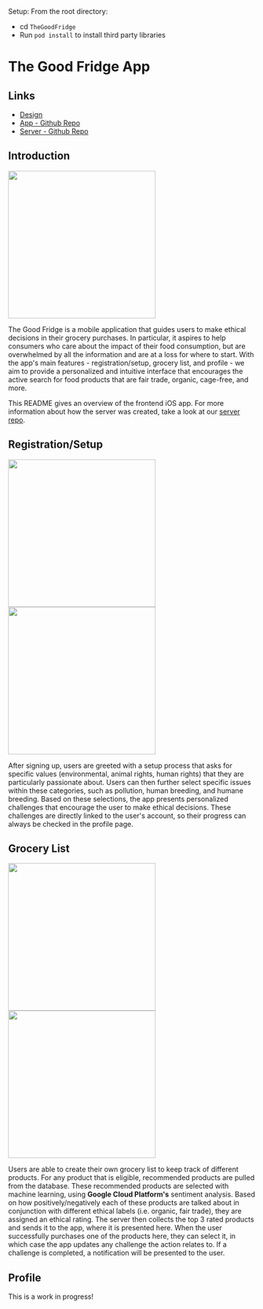 Setup:
From the root directory:
- cd `TheGoodFridge`
- Run `pod install` to install third party libraries

# The Good Fridge App

## Links
- <a href="https://www.figma.com/file/QDNwydQpSXUtL1cj4uuHls?embed_host=notion&kind=&node-id=0%3A1&viewer=1">Design</a>
- <a href="https://github.com/TheGoodFridge-App/app-tgf">App - Github Repo</a>
- <a href="https://github.com/TheGoodFridge-App/server-tgf">Server - Github Repo</a>

## Introduction
<p float="left">
    <img src="./TheGoodFridge/img/welcome.png" width="300px"> 
</p>

The Good Fridge is a mobile application that guides users to make ethical decisions in their grocery purchases. In particular, it aspires to help consumers who care about the impact of their food consumption, but are overwhelmed by all the information and are at a loss for where to start. With the app's main features - registration/setup, grocery list, and profile - we aim to provide a personalized and intuitive interface that encourages the active search for food products that are fair trade, organic, cage-free, and more.

This README gives an overview of the frontend iOS app. For more information about how the server was created, take a look at our [server repo](https://github.com/TheGoodFridge-App/server-tgf).

## Registration/Setup
<p float="left">
    <img src="./TheGoodFridge/img/values.png" width="300px"> 
    <img src="./TheGoodFridge/img/issues.png" width="300px"> 
</p>

After signing up, users are greeted with a setup process that asks for specific values (environmental, animal rights, human rights) that they are particularly passionate about. Users can then further select specific issues within these categories, such as pollution, human breeding, and humane breeding. Based on these selections, the app presents personalized challenges that encourage the user to make ethical decisions. These challenges are directly linked to the user's account, so their progress can always be checked in the profile page.

## Grocery List
<p float="left">
    <img src="./TheGoodFridge/img/grocery.png" width="300px"> 
    <img src="./TheGoodFridge/img/recommended.png" width="300px"> 
</p>

Users are able to create their own grocery list to keep track of different products. For any product that is eligible, recommended products are pulled from the database. These recommended products are selected with machine learning, using **Google Cloud Platform's** sentiment analysis. Based on how positively/negatively each of these products are talked about in conjunction with different ethical labels (i.e. organic, fair trade), they are assigned an ethical rating. The server then collects the top 3 rated products and sends it to the app, where it is presented here. When the user successfully purchases one of the products here, they can select it, in which case the app updates any challenge the action relates to. If a challenge is completed, a notification will be presented to the user.

## Profile
This is a work in progress!



